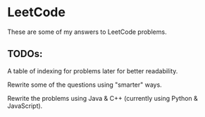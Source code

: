 # LeetCode
These are some of my answers to LeetCode problems.
## TODOs:  
A table of indexing for problems later for better readability. 

Rewrite some of the questions using "smarter" ways.

Rewrite the problems using Java & C++ (currently using Python & JavaScript).
